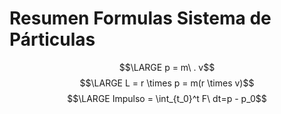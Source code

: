 # Resumen Formulas Sistema de Párticulas
$$\LARGE p = m\ . v$$
$$\LARGE L = r \times p = m(r \times v)$$
$$\LARGE Impulso = \int_{t_0}^t F\  dt=p - p_0$$
